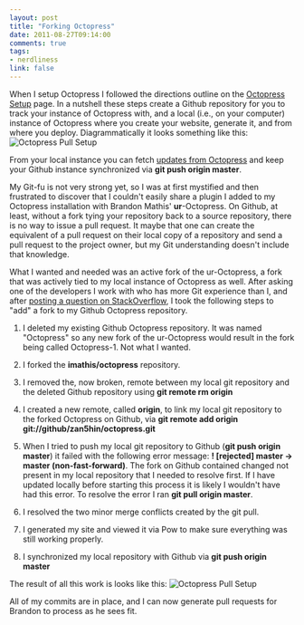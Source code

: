 ```yaml
---
layout: post
title: "Forking Octopress"
date: 2011-08-27T09:14:00
comments: true
tags:
- nerdliness
link: false
---
```

When I setup Octopress I followed the directions outline on the [Octopress Setup](http://octopress.org/docs/setup/ "Octopress Setup") page. In a nutshell these steps create a Github repository for you to track your instance of Octopress with, and a local (i.e., on your computer) instance of Octopress where you create your website, generate it, and from where you deploy. Diagrammatically it looks something like this: ![Octopress Pull Setup](https://zanshin.net/images/octopress_pull.png) 

From your local instance you can fetch [updates from Octopress](http://octopress.org/docs/updating/ "Updating Octopress") and keep your Github instance synchronized via **git push origin master**. 

My Git-fu is not very strong yet, so I was at first mystified and then frustrated to discover that I couldn't easily share a plugin I added to my Octopress installation with Brandon Mathis' __ur__-Octopress. On Github, at least, without a fork tying your repository back to a source repository, there is no way to issue a pull request. It maybe that one can create the equivalent of a pull request on their local copy of a repository and send a pull request to the project owner, but my Git understanding doesn't include that knowledge.

What I wanted and needed was an active fork of the ur-Octopress, a fork that was actively tied to my local instance of Octopress as well. After asking one of the developers I work with who has more Git experience than I, and after [posting a question on StackOverflow](http://stackoverflow.com/questions/7210273/add-github-fork-to-existing-repository "Add Github fork to existing repository"), I took the following steps to "add" a fork to my Github Octopress repository.

1. I deleted my existing Github Octopress repository. It was named "Octopress" so any new fork of the ur-Octopress would result in the fork being called Octopress-1. Not what I wanted.

2. I forked the **imathis/octopress** repository.

3. I removed the, now broken, remote between my local git repository and the deleted Github repository using **git remote rm origin**

4. I created a new remote, called **origin**, to link my local git repository to the forked Octopress on Github, via **git remote add origin git://github/zan5hin/octopress.git**

5. When I tried to push my local git repository to Github (**git push origin master**) it failed with the following error message: **! [rejected]  master -> master (non-fast-forward)**. The fork on Github contained changed not present in my local repository that I needed to resolve first. If I have updated locally before starting this process it is likely I wouldn't have had this error. To resolve the error I ran **git pull origin master**.

6. I resolved the two minor merge conflicts created by the git pull.

7. I generated my site and viewed it via Pow to make sure everything was still working properly.

8. I synchronized my local repository with Github via **git push origin master**

The result of all this work is looks like this: ![Octopress Pull Setup](https://zanshin.net/images/octopress_fork.png) 

All of my commits are in place, and I can now generate pull requests for Brandon to process as he sees fit.
